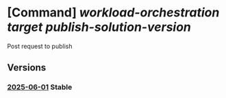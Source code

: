 # [Command] _workload-orchestration target publish-solution-version_

Post request to publish

## Versions

### [2025-06-01](/Resources/mgmt-plane/L3N1YnNjcmlwdGlvbnMve30vcmVzb3VyY2Vncm91cHMve30vcHJvdmlkZXJzL21pY3Jvc29mdC5lZGdlL3RhcmdldHMve30vcHVibGlzaHNvbHV0aW9udmVyc2lvbg==/2025-06-01.xml) **Stable**

<!-- mgmt-plane /subscriptions/{}/resourcegroups/{}/providers/microsoft.edge/targets/{}/publishsolutionversion 2025-06-01 -->
